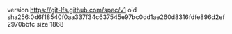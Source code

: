 version https://git-lfs.github.com/spec/v1
oid sha256:0d6f18540f0aa337f34c637545e97bc0dd1ae260d8316fdfe896d2ef2970bbfc
size 1868
